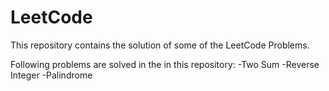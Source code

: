 # LeetCode
This repository contains the solution of some of the LeetCode Problems. 

Following problems are solved in the in this repository:
  -Two Sum
  -Reverse Integer
  -Palindrome
